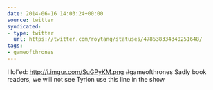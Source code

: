 ```yaml
---
date: 2014-06-16 14:03:24+00:00
source: twitter
syndicated:
- type: twitter
  url: https://twitter.com/roytang/statuses/478538334340251648/
tags:
- gameofthrones
---
```


I lol'ed: http://i.imgur.com/SuGPyKM.png #gameofthrones Sadly book readers, we will not see Tyrion use this line in the show